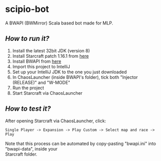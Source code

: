 # scipio-bot
A BWAPI (BWMirror) Scala based bot made for MLP.

## *How to run it?*
1. Install the latest 32bit JDK (version 8)
2. Install Starcraft patch 1.16.1 from [here][starcraft_bin]
3. Install BWAPI from [here][bwapi]
4. Import this project to IntelliJ
5. Set up your IntelliJ JDK to the one you just downloaded
6. In ChaosLauncher (inside BWAPI's folder), tick both "Injector (RELEASE)" and "W-MODE"
7. Run the project
8. Start Starcraft via ChaosLauncher

## *How to test it?*
After opening Starcraft via ChaosLauncher, click:

    Single Player -> Expansion -> Play Custom -> Select map and race -> Play

Note that this process can be automated by copy-pasting "bwapi.ini" into "bwapi-data", inside your\
Starcraft folder.

[starcraft_bin]: http://files.theabyss.ru/sc/starcraft.zip
[bwapi]: https://github.com/bwapi/bwapi/releases/download/v4.1.2/BWAPI_412_Setup.exe
